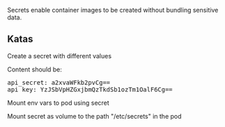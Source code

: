 Secrets enable container images to be created without bundling sensitive data.

## Katas

Create a secret with different values 
  
Content should be:   

<pre>
api_secret: a2xvaWFkb2pvCg==
api_key: YzJSbVpHZGxjbmQzTkdSb1ozTm1OalF6Cg==
</pre>

Mount env vars to pod using secret 

Mount secret as volume to the path "/etc/secrets" in the pod  


